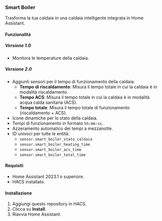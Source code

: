 ### Smart Boiler

Trasforma la tua caldaia in una caldaia intelligente integrata in Home Assistant.

#### Funzionalità

##### Versione 1.0
- Monitora le temperature della caldaia.

##### Versione 2.0
- Aggiunti sensori per il tempo di funzionamento della caldaia:
  - **Tempo di riscaldamento**: Misura il tempo totale in cui la caldaia è in modalità riscaldamento.
  - **Tempo ACS**: Misura il tempo totale in cui la caldaia è in modalità acqua calda sanitaria (ACS).
  - **Tempo totale**: Misura il tempo totale di funzionamento (riscaldamento + ACS).
- Icone dinamiche per lo stato della caldaia.
- Tempi di funzionamento in formato `hh:mm:ss`.
- Azzeramento automatico dei tempi a mezzanotte.
- ID univoci per tutte le entità:
  - `sensor.smart_boiler_stato_caldaia`
  - `sensor.smart_boiler_heating_time`
  - `sensor.smart_boiler_acs_time`
  - `sensor.smart_boiler_total_time`

#### Requisiti
- Home Assistant 2023.1 o superiore.
- HACS installato.

#### Installazione
1. Aggiungi questo repository in HACS.
2. Clicca su **Install**.
3. Riavvia Home Assistant.
